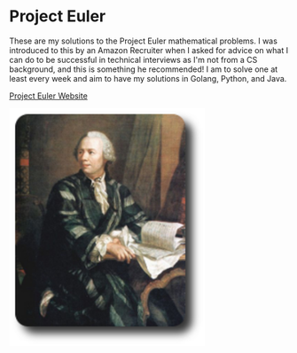 # Project Euler

These are my solutions to the Project Euler mathematical problems. I was introduced to this by an Amazon Recruiter when I asked for advice on what I can do to be successful in technical interviews as I'm not from a CS background, and this is something he recommended! I am to solve one at least every week and aim to have my solutions in Golang, Python, and Java. 

[Project Euler Website](https://projecteuler.net/about)

<img src="pEuler.png" width="70%" height="70%">